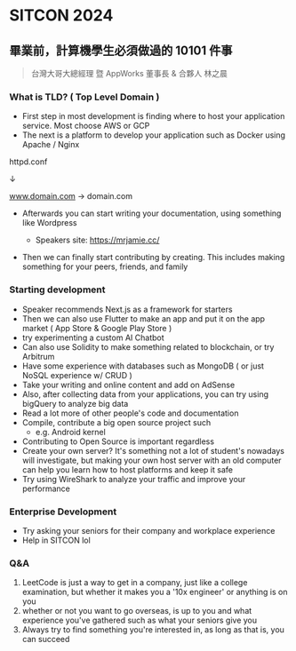 # SITCON 2024

## 畢業前，計算機學生必須做過的 10101 件事

> 台灣大哥大總經理 暨 AppWorks 董事長 & 合夥人 林之晨

### What is TLD? ( Top Level Domain )

- First step in most development is finding where to host your application service. Most choose AWS or GCP
- The next is a platform to develop your application such as Docker using Apache / Nginx


httpd.conf

&darr;
 
www.domain.com &rarr; domain.com


- Afterwards you can start writing your documentation, using something like Wordpress
  - Speakers site: https://mrjamie.cc/

- Then we can finally start contributing by creating. This includes making something for your peers, friends, and family

### Starting development
  - Speaker recommends Next.js as a framework for starters
  - Then we can also use Flutter to make an app and put it on the app market ( App Store & Google Play Store )
  - try experimenting a custom AI Chatbot
  - Can also use Solidity to make something related to blockchain, or try Arbitrum
  - Have some experience with databases such as MongoDB ( or just NoSQL experience w/ CRUD )
  - Take your writing and online content and add on AdSense
  - Also, after collecting data from your applications, you can try using bigQuery to analyze big data
  - Read a lot more of other people's code and documentation
  - Compile, contribute a big open source project such
    - e.g. Android kernel
  - Contributing to Open Source is important regardless
  - Create your own server? It's something not a lot of student's nowadays will investigate, but making your own host server with an old computer can help you learn how to host platforms and keep it safe
  - Try using WireShark to analyze your traffic and improve your performance

### Enterprise Development

- Try asking your seniors for their company and workplace experience
- Help in SITCON lol

### Q&A

1. LeetCode is just a way to get in a company, just like a college examination, but whether it makes you a '10x engineer' or anything is on you
2. whether or not you want to go overseas, is up to you and what experience you've gathered such as what your seniors give you
3. Always try to find something you're interested in, as long as that is, you can succeed
